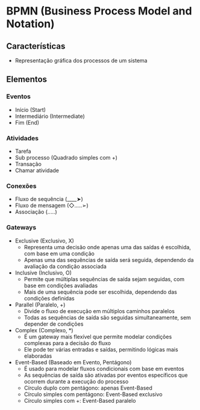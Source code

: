 # BPMN (Business Process Model and Notation)

## Características

- Representação gráfica dos processos de um sistema

## Elementos

### Eventos

- Início (Start)
- Intermediário (Intermediate)
- Fim (End)

### Atividades

- Tarefa
- Sub processo (Quadrado simples com +)
- Transação
- Chamar atividade

### Conexões

- Fluxo de sequência (\_\_\_\_➤)
- Fluxo de mensagem (◇.....➢)
- Associação (.....)

### Gateways

- Exclusive (Exclusivo, X)
  - Representa uma decisão onde apenas uma das saídas é escolhida, com base em uma condição
  - Apenas uma das sequências de saída será seguida, dependendo da avaliação da condição associada
- Inclusive (Inclusivo, O)
  - Permite que múltiplas sequências de saída sejam seguidas, com base em condições avaliadas
  - Mais de uma sequência pode ser escolhida, dependendo das condições definidas
- Parallel (Paralelo, +)
  - Divide o fluxo de execução em múltiplos caminhos paralelos
  - Todas as sequências de saída são seguidas simultaneamente, sem depender de condições
- Complex (Complexo, \*)
  - É um gateway mais flexível que permite modelar condições complexas para a decisão do fluxo
  - Ele pode ter várias entradas e saídas, permitindo lógicas mais elaboradas
- Event-Based (Baseado em Evento, Pentágono)
  - É usado para modelar fluxos condicionais com base em eventos
  - As sequências de saída são ativadas por eventos específicos que ocorrem durante a execução do processo
  - Círculo duplo com pentágono: apenas Event-Based
  - Círculo simples com pentágono: Event-Based exclusivo
  - Círculo simples com +: Event-Based paralelo
